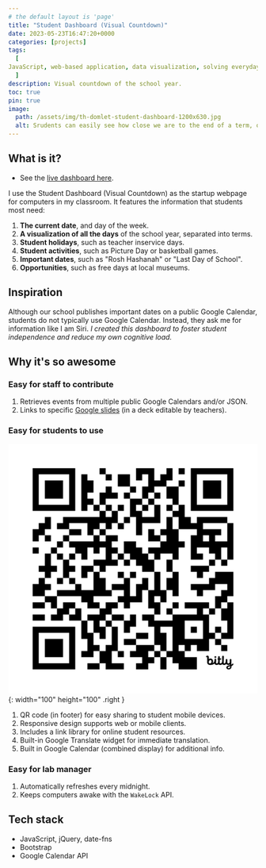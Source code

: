 ```yaml
---
# the default layout is 'page'
title: "Student Dashboard (Visual Countdown)"
date: 2023-05-23T16:47:20+0000
categories: [projects]
tags:
  [
JavaScript, web-based application, data visualization, solving everyday problems, Ed Tech, greatest hits, teaching
  ]
description: Visual countdown of the school year.
toc: true
pin: true
image:
  path: /assets/img/th-domlet-student-dashboard-1200x630.jpg
  alt: Srudents can easily see how close we are to the end of a term, or the next holiday!
---
```


## What is it?

- See the [live dashboard here](https://domlet.github.io/dashboard).

I use the Student Dashboard (Visual Countdown) as the startup webpage for computers in my classroom. It features the information that students most need:

1. **The current date**, and day of the week.
1. **A visualization of all the days** of the school year, separated into terms.
1. **Student holidays**, such as teacher inservice days.
1. **Student activities**, such as Picture Day or basketball games.
1. **Important dates**, such as "Rosh Hashanah" or "Last Day of School".
1. **Opportunities**, such as free days at local museums.

## Inspiration

Although our school publishes important dates on a public Google Calendar, students do not typically use Google Calendar. Instead, they ask me for information like I am Siri. _I created this dashboard to foster student independence and reduce my own cognitive load._

## Why it's so awesome

### Easy for staff to contribute

1. Retrieves events from multiple public Google Calendars and/or JSON.
1. Links to specific [Google slides](https://docs.google.com/presentation/d/1eIM1MJ_RYcnnu3raLXbotrhBV8nf2V1CfcmObazjeQs/edit#slide=id.g276f26a1cdb_0_0) (in a deck editable by teachers).

### Easy for students to use

![Desktop View](https://raw.githubusercontent.com/domlet/dashboard/main/images/qr.svg){: width="100" height="100" .right }

1. QR code (in footer) for easy sharing to student mobile devices.
1. Responsive design supports web or mobile clients.
1. Includes a link library for online student resources.
1. Built-in Google Translate widget for immediate translation.
1. Built in Google Calendar (combined display) for additional info.

### Easy for lab manager

1. Automatically refreshes every midnight.
1. Keeps computers awake with the `WakeLock` API.

## Tech stack

- JavaScript, jQuery, date-fns
- Bootstrap
- Google Calendar API
